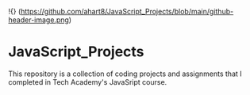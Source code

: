 !{} (https://github.com/ahart8/JavaScript_Projects/blob/main/github-header-image.png)

# JavaScript_Projects

 This repository is a collection of coding projects and assignments that I completed in Tech Academy's JavaSript course.


